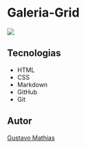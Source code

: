 # Galeria-Grid
![](./Captura%20de%20Tela%202025-02-24%20às%2011.11.14.png)

## Tecnologias 

* HTML
* CSS
* Markdown
* GitHub
* Git

## Autor
[Gustavo Mathias](linkedn)